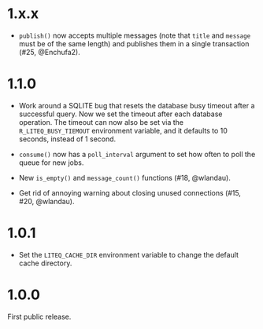 
# 1.x.x

* `publish()` now accepts multiple messages (note that `title` and
  `message` must be of the same length) and publishes them in a single
  transaction (#25, @Enchufa2).

# 1.1.0

* Work around a SQLITE bug that resets the database busy timeout after a
  successful query. Now we set the timeout after each database operation.
  The timeout can now also be set via the `R_LITEQ_BUSY_TIEMOUT`
  environment variable, and it defaults to 10 seconds, instead of 1 second.

* `consume()` now has a `poll_interval` argument to set how often to poll
  the queue for new jobs.

* New `is_empty()` and `message_count()` functions (#18, @wlandau).

* Get rid of annoying warning about closing unused connections
  (#15, #20, @wlandau).

# 1.0.1

* Set the `LITEQ_CACHE_DIR` environment variable to change the
  default cache directory.

# 1.0.0

First public release.

